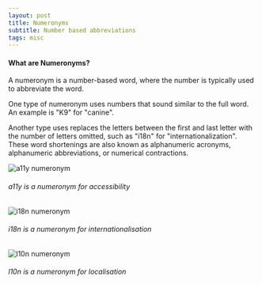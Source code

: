 ```yaml
---
layout: post
title: Numeronyms
subtitle: Number based abbreviations
tags: misc
---
```


#### What are Numeronyms?
A numeronym is a number-based word, where the number is typically used to abbreviate the word.

One type of numeronym uses numbers that sound similar to the full word. An example is "K9" for "canine". 

Another type uses replaces the letters between the first and last letter with the number of letters omitted, such as "i18n" for "internationalization". These word shortenings are also known as alphanumeric acronyms, alphanumeric abbreviations, or numerical contractions.

![a11y numeronym](https://gyanl.com/assets/numeronym-a11y.png)

###### a11y is a numeronym for accessibility

![i18n numeronym](https://gyanl.com/assets/numeronym-i18n.png)

###### i18n is a numeronym for internationalisation

![l10n numeronym](https://gyanl.com/assets/numeronym-l10n.png)

###### l10n is a numeronym for localisation

